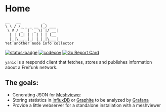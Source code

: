 # Home


    __   __          _
    \ \ / /_ _ _ __ (_) ___
     \ V / _` | '_ \| |/ __|
      | | (_| | | | | | (__
      |_|\__,_|_| |_|_|\___|
    Yet another node info collector

[![status-badge](https://ci.codeberg.org/api/badges/14886/status.svg)](https://ci.codeberg.org/repos/14886/branches/main)
[![codecov](https://codecov.io/gh/FreifunkBremen/yanic/branch/main/graph/badge.svg)](https://codecov.io/gh/FreifunkBremen/yanic)
[![Go Report Card](https://goreportcard.com/badge/github.com/FreifunkBremen/yanic)](https://goreportcard.com/report/github.com/FreifunkBremen/yanic)

`yanic` is a respondd client that fetches, stores and publishes information about a Freifunk network.

## The goals:

* Generating JSON for [Meshviewer](https://github.com/ffrgb/meshviewer)
* Storing statistics in [InfluxDB](https://influxdata.com/) or [Graphite](https://graphiteapp.org/) to be analyzed by [Grafana](http://grafana.org/)
* Provide a little webserver for a standalone installation with a meshviewer
